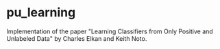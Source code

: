 # pu_learning
Implementation of the paper "Learning Classifiers from Only Positive and Unlabeled Data" by Charles Elkan and Keith Noto. 
